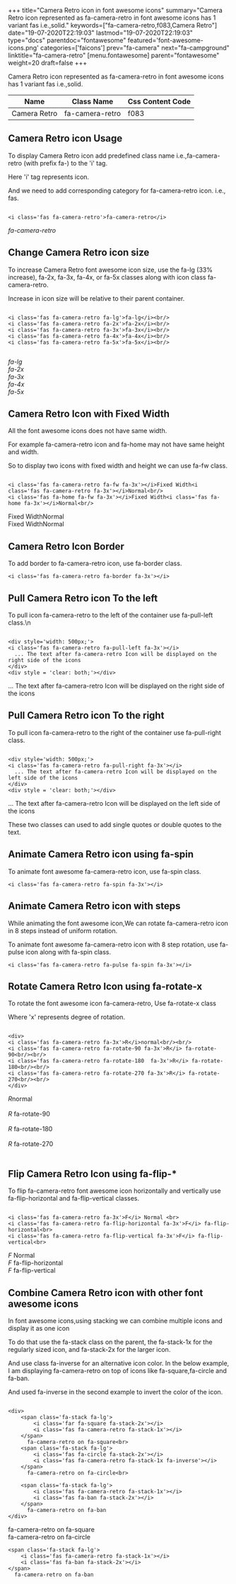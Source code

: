 +++
title="Camera Retro icon in font awesome icons"
summary="Camera Retro icon represented as fa-camera-retro in font awesome icons has 1 variant fas i.e.,solid."
keywords=["fa-camera-retro,f083,Camera Retro"]
date="19-07-2020T22:19:03"
lastmod="19-07-2020T22:19:03"
type="docs"
parentdoc="fontawesome"
featured='font-awesome-icons.png'
categories=['faicons']
prev="fa-camera"
next="fa-campground"
linktitle="fa-camera-retro"
[menu.fontawesome]
parent="fontawesome"
weight=20
draft=false
+++


Camera Retro icon represented as fa-camera-retro in font awesome icons has 1 variant fas i.e.,solid.

<div class='table-responsive'><table class='table'><thead><tr><th>Name</th><th>Class Name</th><th>Css Content Code</th></tr></thead><tbody><tr><td>Camera Retro</td><td>fa-camera-retro</td><td>f083</td></tr></tbody></table></div>



## Camera Retro icon Usage

To display Camera Retro icon add predefined class name i.e.,fa-camera-retro (with prefix fa-) to the 'i' tag.

Here 'i' tag represents icon.

And we need to add corresponding category for fa-camera-retro icon. i.e., fas.


```

<i class='fas fa-camera-retro'>fa-camera-retro</i>
```

<i class='fas fa-camera-retro'>fa-camera-retro</i>




## Change Camera Retro icon size
To increase Camera Retro font awesome icon size, use the fa-lg (33% increase), fa-2x, fa-3x, fa-4x, or fa-5x classes along with icon class fa-camera-retro.

Increase in icon size will be relative to their parent container. 

```

<i class='fas fa-camera-retro fa-lg'>fa-lg</i><br/>
<i class='fas fa-camera-retro fa-2x'>fa-2x</i><br/>
<i class='fas fa-camera-retro fa-3x'>fa-3x</i><br/>
<i class='fas fa-camera-retro fa-4x'>fa-4x</i><br/>
<i class='fas fa-camera-retro fa-5x'>fa-5x</i><br/>
            
```

<i class='fas fa-camera-retro fa-lg'>fa-lg</i><br/>
<i class='fas fa-camera-retro fa-2x'>fa-2x</i><br/>
<i class='fas fa-camera-retro fa-3x'>fa-3x</i><br/>
<i class='fas fa-camera-retro fa-4x'>fa-4x</i><br/>
<i class='fas fa-camera-retro fa-5x'>fa-5x</i><br/>
            



## Camera Retro Icon with Fixed Width 

All the font awesome icons does not have same width.

For example fa-camera-retro icon and fa-home may not have same height and width.

So to display two icons with fixed width and height we can use fa-fw class.


```

<i class='fas fa-camera-retro fa-fw fa-3x'></i>Fixed Width<i class='fas fa-camera-retro fa-3x'></i>Normal<br/>
<i class='fas fa-home fa-fw fa-3x'></i>Fixed Width<i class='fas fa-home fa-3x'></i>Normal<br/>
```

<i class='fas fa-camera-retro fa-fw fa-3x'></i>Fixed Width<i class='fas fa-camera-retro fa-3x'></i>Normal<br/>
<i class='fas fa-home fa-fw fa-3x'></i>Fixed Width<i class='fas fa-home fa-3x'></i>Normal<br/>



## Camera Retro Icon Border 

To add border to fa-camera-retro icon, use fa-border class.


```
<i class='fas fa-camera-retro fa-border fa-3x'></i>

```
<i class='fas fa-camera-retro fa-border fa-3x'></i>





## Pull Camera Retro icon To the left

To pull icon fa-camera-retro to the left of the container use fa-pull-left class.\n

```

<div style='width: 500px;'>
<i class='fas fa-camera-retro fa-pull-left fa-3x'></i>
  ... The text after fa-camera-retro Icon will be displayed on the right side of the icons
</div>
<div style = 'clear: both;'></div>
```

<div style='width: 500px;'>
<i class='fas fa-camera-retro fa-pull-left fa-3x'></i>
  ... The text after fa-camera-retro Icon will be displayed on the right side of the icons
</div>
<div style = 'clear: both;'></div>




## Pull Camera Retro icon To the right
To pull icon fa-camera-retro to the right of the container use fa-pull-right class.

```

<div style='width: 500px;'>
<i class='fas fa-camera-retro fa-pull-right fa-3x'></i>
  ... The text after fa-camera-retro Icon will be displayed on the left side of the icons
</div>
<div style = 'clear: both;'></div>
```

<div style='width: 500px;'>
<i class='fas fa-camera-retro fa-pull-right fa-3x'></i>
  ... The text after fa-camera-retro Icon will be displayed on the left side of the icons
</div>
<div style = 'clear: both;'></div>

These two classes can used to add single quotes or double quotes to the text.


## Animate Camera Retro icon using fa-spin
To animate font awesome fa-camera-retro icon, use fa-spin class.

```
<i class='fas fa-camera-retro fa-spin fa-3x'></i>
```
<i class='fas fa-camera-retro fa-spin fa-3x'></i>




## Animate Camera Retro icon with steps
While animating the font awesome icon,We can rotate fa-camera-retro icon in 8 steps instead of uniform rotation.

To animate font awesome fa-camera-retro icon with 8 step rotation, use fa-pulse icon along with fa-spin class.


```
<i class='fas fa-camera-retro fa-pulse fa-spin fa-3x'></i>

```
<i class='fas fa-camera-retro fa-pulse fa-spin fa-3x'></i>





## Rotate Camera Retro Icon using fa-rotate-x
To rotate the font awesome icon fa-camera-retro, Use fa-rotate-x class

Where 'x' represents degree of rotation.


```

<div>
<i class='fas fa-camera-retro fa-3x'>R</i>normal<br/><br/>
<i class='fas fa-camera-retro fa-rotate-90 fa-3x'>R</i> fa-rotate-90<br/><br/> 
<i class='fas fa-camera-retro fa-rotate-180  fa-3x'>R</i> fa-rotate-180<br/><br/> 
<i class='fas fa-camera-retro fa-rotate-270 fa-3x'>R</i> fa-rotate-270<br/><br/>
</div>
```

<div>
<i class='fas fa-camera-retro fa-3x'>R</i>normal<br/><br/>
<i class='fas fa-camera-retro fa-rotate-90 fa-3x'>R</i> fa-rotate-90<br/><br/> 
<i class='fas fa-camera-retro fa-rotate-180  fa-3x'>R</i> fa-rotate-180<br/><br/> 
<i class='fas fa-camera-retro fa-rotate-270 fa-3x'>R</i> fa-rotate-270<br/><br/>
</div>




## Flip Camera Retro Icon using fa-flip-*
To flip fa-camera-retro font awesome icon horizontally and vertically use fa-flip-horizontal and fa-flip-vertical classes. 

```

<i class='fas fa-camera-retro fa-3x'>F</i> Normal <br>
<i class='fas fa-camera-retro fa-flip-horizontal fa-3x'>F</i> fa-flip-horizontal<br>
<i class='fas fa-camera-retro fa-flip-vertical fa-3x'>F</i> fa-flip-vertical<br>
```

<i class='fas fa-camera-retro fa-3x'>F</i> Normal <br>
<i class='fas fa-camera-retro fa-flip-horizontal fa-3x'>F</i> fa-flip-horizontal<br>
<i class='fas fa-camera-retro fa-flip-vertical fa-3x'>F</i> fa-flip-vertical<br>




## Combine Camera Retro icon with other font awesome icons
In font awesome icons,using stacking we can combine multiple icons and display it as one icon 

To do that use the fa-stack class on the parent, the fa-stack-1x for the regularly sized icon, and fa-stack-2x for the larger icon.

And use class fa-inverse for an alternative icon color. 
In the below example, I am displaying fa-camera-retro on top of icons like fa-square,fa-circle and fa-ban.

And used fa-inverse in the second example to invert the color of the icon.

```

<div>
    <span class='fa-stack fa-lg'>
        <i class='far fa-square fa-stack-2x'></i>
        <i class='fas fa-camera-retro fa-stack-1x'></i>
    </span>
      fa-camera-retro on fa-square<br>
    <span class='fa-stack fa-lg'>
        <i class='fas fa-circle fa-stack-2x'></i>
        <i class='fas fa-camera-retro fa-stack-1x fa-inverse'></i>
    </span>
      fa-camera-retro on fa-circle<br>

    <span class='fa-stack fa-lg'>
        <i class='fas fa-camera-retro fa-stack-1x'></i>
        <i class='fas fa-ban fa-stack-2x'></i>
    </span>
      fa-camera-retro on fa-ban
</div>
```

<div>
    <span class='fa-stack fa-lg'>
        <i class='far fa-square fa-stack-2x'></i>
        <i class='fas fa-camera-retro fa-stack-1x'></i>
    </span>
      fa-camera-retro on fa-square<br>
    <span class='fa-stack fa-lg'>
        <i class='fas fa-circle fa-stack-2x'></i>
        <i class='fas fa-camera-retro fa-stack-1x fa-inverse'></i>
    </span>
      fa-camera-retro on fa-circle<br>

    <span class='fa-stack fa-lg'>
        <i class='fas fa-camera-retro fa-stack-1x'></i>
        <i class='fas fa-ban fa-stack-2x'></i>
    </span>
      fa-camera-retro on fa-ban
</div>






